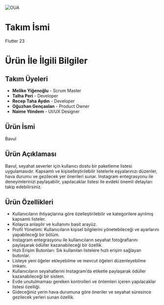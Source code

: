 ![OUA](https://github.com/receptahaydin/bootcamp-grup-23/assets/115106072/41f05ca4-8877-4270-9d49-7077eab71329)

# Takım İsmi
Flutter 23

# Ürün İle İlgili Bilgiler

## Takım Üyeleri
- **Melike Yiğenoğlu** - Scrum Master
- **Talha Peri** - Developer
- **Recep Taha Aydın** - Developer
- **Oğuzhan Gençaslan** - Product Owner
- **Naime Yöndem** - UI/UX Designer

## Ürün İsmi
Bavul

## Ürün Açıklaması
Bavul, seyahat severler için kullanıcı dostu bir paketleme listesi uygulamasıdır. Kapsamlı ve kişiselleştirilebilir listelerle eşyalarınızı düzenler, hava durumu ve gezilecek yer önerileri sunar. Instagram entegrasyonu ile deneyimlerinizi paylaşabilir, yapılacaklar listesi ile evdeki önemli detayları takip edebilirsiniz.

## Ürün Özellikleri
- Kullanıcıların ihtiyaçlarına göre özelleştirilebilir ve kategorilere ayrılmış kapsamlı listeler.
- Kolayca anlaşılır ve kullanımı basit arayüz.
- Profil Yönetimi: Kullanıcıların kişisel bilgilerini yönetebileceği ve ayarlarını yapabileceği bir bölüm.
- Instagram entegrasyonu ile kullanıcıların seyahat fotoğraflarını paylaşarak ödüller kazanabileceği bir özellik.
- Hızlı Erişim Butonları: Sık kullanılan listelere hızlı erişim sağlayan butonlar.
- Listeye yeni öğeler ekleyebilme ve mevcut öğeleri düzenleyebilme imkanı.
- Kullanıcıların seyahatlerini Instagram’da etiketle paylaşarak ödüller kazanabileceği bir sistem.
- Evde unutulmaması gereken kontrolleri ve önlemleri içeren yapılacaklar listesi özelliği.
- Gideceğiniz yerin hava durumuna göre öneriler ve seyahat süresince gezilecek yerleri sunan özellik.

